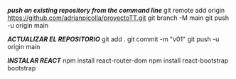 ***push an existing repository from the command line***
git remote add origin https://github.com/adrianpicolla/proyectoTT.git
git branch -M main
git push -u origin main

***ACTUALIZAR EL REPOSITORIO***
git add .
git commit -m "v01"
git push -u origin main

***INSTALAR REACT***
npm install react-router-dom
npm install react-bootstrap bootstrap
